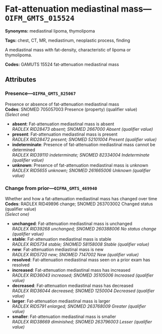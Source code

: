 # Fat-attenuation mediastinal mass—`OIFM_GMTS_015524`

**Synonyms:** mediastinal lipoma, thymolipoma

**Tags:** chest, CT, MR, mediastinum, neoplastic process, finding

A mediastinal mass with fat-density, characteristic of lipoma or thymolipoma.

**Codes:** GAMUTS 15524 fat-attenuation mediastinal mass

## Attributes

### Presence—`OIFMA_GMTS_825067`

Presence or absence of fat-attenuation mediastinal mass  
**Codes**: SNOMED 705057003 Presence (property) (qualifier value)  
*(Select one)*

- **absent**: Fat-attenuation mediastinal mass is absent  
_RADLEX RID28473 absent; SNOMED 2667000 Absent (qualifier value)_
- **present**: Fat-attenuation mediastinal mass is present  
_RADLEX RID28472 present; SNOMED 52101004 Present (qualifier value)_
- **indeterminate**: Presence of fat-attenuation mediastinal mass cannot be determined  
_RADLEX RID39110 indeterminate; SNOMED 82334004 Indeterminate (qualifier value)_
- **unknown**: Presence of fat-attenuation mediastinal mass is unknown  
_RADLEX RID5655 unknown; SNOMED 261665006 Unknown (qualifier value)_

### Change from prior—`OIFMA_GMTS_469940`

Whether and how a fat-attenuation mediastinal mass has changed over time  
**Codes**: RADLEX RID49896 change; SNOMED 263703002 Changed status (qualifier value)  
*(Select one)*

- **unchanged**: Fat-attenuation mediastinal mass is unchanged  
_RADLEX RID39268 unchanged; SNOMED 260388006 No status change (qualifier value)_
- **stable**: Fat-attenuation mediastinal mass is stable  
_RADLEX RID5734 stable; SNOMED 58158008 Stable (qualifier value)_
- **new**: Fat-attenuation mediastinal mass is new  
_RADLEX RID5720 new; SNOMED 7147002 New (qualifier value)_
- **resolved**: Fat-attenuation mediastinal mass seen on a prior exam has resolved  
- **increased**: Fat-attenuation mediastinal mass has increased  
_RADLEX RID36043 increased; SNOMED 35105006 Increased (qualifier value)_
- **decreased**: Fat-attenuation mediastinal mass has decreased  
_RADLEX RID36044 decreased; SNOMED 1250004 Decreased (qualifier value)_
- **larger**: Fat-attenuation mediastinal mass is larger  
_RADLEX RID5791 enlarged; SNOMED 263768009 Greater (qualifier value)_
- **smaller**: Fat-attenuation mediastinal mass is smaller  
_RADLEX RID38669 diminished; SNOMED 263796003 Lesser (qualifier value)_